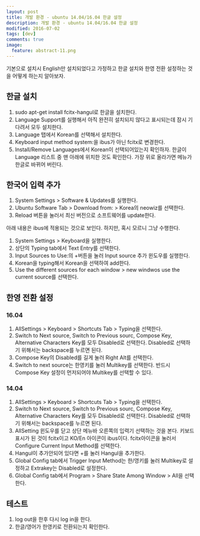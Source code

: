 ```yaml
---
layout: post
title: 개발 환경 - ubuntu 14.04/16.04 한글 설정
description: 개발 환경 - ubuntu 14.04/16.04 한글 설정
modified: 2016-07-02
tags: [dev]
comments: true
image:
  feature: abstract-11.png
---
```

기본으로 설치시 English만 설치되었다고 가정하고 한글 설치와 한영 전환 설정하는 것을 어떻게 하는지 알아보자. 

## 한글 설치 

1. sudo apt-get install fcitx-hangul로 한글을 설치한다. 	
2. Language Support를 실행해서 아직 완전히 설치되지 않다고 표시되는데 잠시 기다려서 모두 설치한다. 
3. Language 탭에서 Korean를 선택해서 설치한다. 
4. Keyboard input method system:을 ibus가 아닌 fcitx로 변경한다. 
5. Install/Remove Languages에서 Korean이 선택되어있는지 확인하자. 한글이 Language 리스트 중 맨 아래에 위치한 것도 확인한다. 가장 위로 올라가면 메뉴가 한글로 바뀌어 버린다. 

## 한국어 입력 추가 

1. System Settings > Software & Updates를 실행한다. 
2. Ubuntu Software Tab > Download from: > Korea의 neowiz를 선택한다. 
3. Reload 버튼을 눌러서 최신 버전으로 소프트웨어를 update한다. 

아래 내용은 ibus에 적용되는 것으로 보인다. 하지만, 혹시 모르니 그냥 수행한다. 

1. System Settings > Keyboard을 실행한다. 
2. 상단의 Typing tab에서 Text Entry를 선택한다. 
3. Input Sources to Use:의 +버튼을 눌러 Input source 추가 윈도우를 실행한다. 
4. Korean을 typing해서 Korean을 선택하여 add한다. 
5. Use the different sources for each window > new windwos use the current source를 선택한다. 

## 한영 전환 설정 

### 16.04

1. AllSettings > Keyboard > Shortcuts Tab > Typing을 선택한다. 
2. Switch to Next source, Switch to Previous sourc, Compose Key, Alternative Characters Key를 모두 Disabled로 선택한다. Disabled로 선택하기 위해서는 backspace를 누르면 된다. 
3. Compose Key의 Disabled를 길게 눌러 Right Alt를 선택한다.
4. Switch to next source는 한영키를 눌러 Multikey를 선택한다. 반드시 Compose Key 설정이 먼저되어야 Multikey를 선택할 수 있다. 

### 14.04 

1. AllSettings > Keyboard > Shortcuts Tab > Typing을 선택한다. 
2. Switch to Next source, Switch to Previous sourc, Compose Key, Alternative Characters Key를 모두 Disabled로 선택한다. Disabled로 선택하기 위해서는 backspace를 누르면 된다. 
3. AllSetting 윈도우를 닫고 상단 메뉴바 오른쪽의 입력기 선택하는 것을 본다. 키보드 표시가 된 것이 fcitx이고 KO/En 아이콘이 ibus이다. fcitx아이콘을 눌러서 Configure Current Input Method를 선택한다. 
4. Hangul이 추가안되어 있다면 +를 눌러 Hangul을 추가한다. 
5. Global Config tab에서 Trigger Input Method는 한/영키를 눌러 Multikey로 설정하고 Extrakey는 Disabled로 설정한다. 
6. Global Config tab에서 Program > Share State Among Window > All을 선택한다. 

## 테스트

1. log out을 한후 다시 log in을 한다. 
2. 한글/영어가 한영키로 전환되는지 확인한다. 
